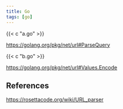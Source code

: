 ```yaml
---
title: Go
tags: [go]
---
```


{{< c "a.go" >}}

<https://golang.org/pkg/net/url#ParseQuery>

{{< c "b.go" >}}

<https://golang.org/pkg/net/url#Values.Encode>

## References

<https://rosettacode.org/wiki/URL_parser>
